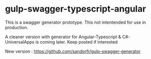 # gulp-swagger-typescript-angular

This is a swagger generator prototype. This not intentended for use in production. 

A cleaner version with generator for Angular-Typescript & C#-UniversalApps is coming later. Keep posted if interested

New version : https://github.com/sandorfr/gulp-swagger-generator
